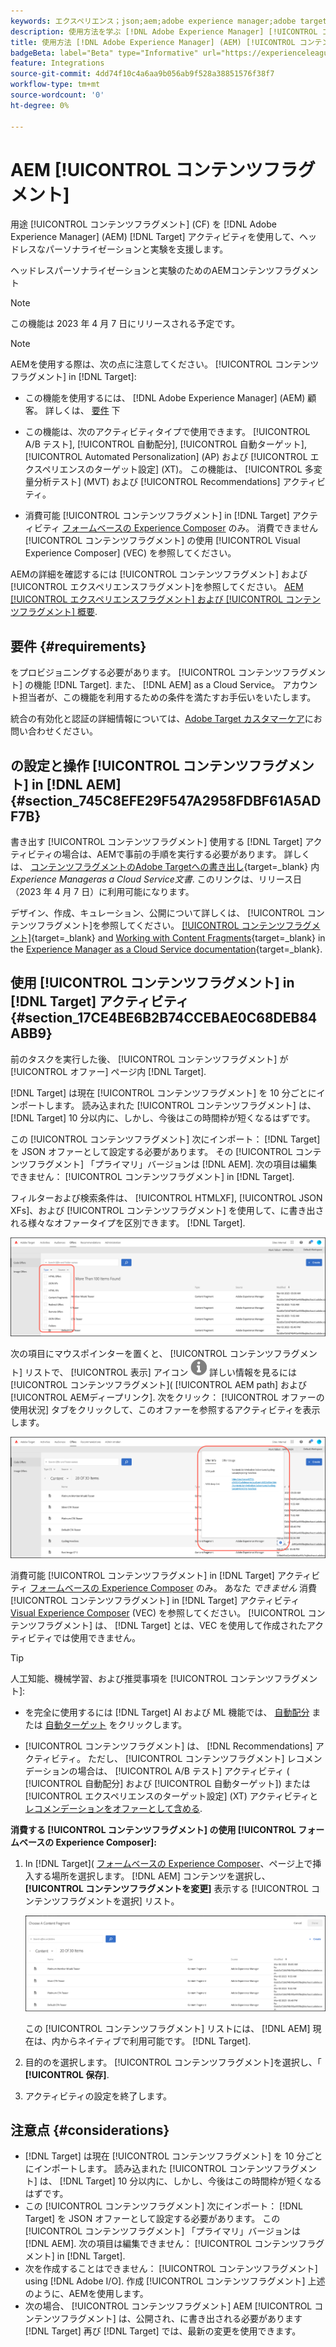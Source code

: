 ```yaml
---
keywords: エクスペリエンス；json;aem;adobe experience manager;adobe target への書き出し；コンテンツフラグメント；フラグメント；CF;cf；ヘッドレス；パーソナライゼーション；実験
description: 使用方法を学ぶ [!DNL Adobe Experience Manager] [!UICONTROL コンテンツフラグメント] in [!DNL Adobe Target] アクティビティ。
title: 使用方法 [!DNL Adobe Experience Manager] (AEM) [!UICONTROL コンテンツフラグメント]?
badgeBeta: label="Beta" type="Informative" url="https://experienceleague.adobe.com/docs/target/using/introduction/intro.html#beta newtab=true" tooltip="What are Target Beta release features?"
feature: Integrations
source-git-commit: 4dd74f10c4a6aa9b056ab9f528a38851576f38f7
workflow-type: tm+mt
source-wordcount: '0'
ht-degree: 0%

---
```


# AEM [!UICONTROL コンテンツフラグメント]

用途 [!UICONTROL コンテンツフラグメント] (CF) を [!DNL Adobe Experience Manager] (AEM) [!DNL Target] アクティビティを使用して、ヘッドレスなパーソナライゼーションと実験を支援します。

ヘッドレスパーソナライゼーションと実験のためのAEMコンテンツフラグメント

>[!NOTE]
>
>この機能は 2023 年 4 月 7 日にリリースされる予定です。

>[!NOTE]
>
>AEMを使用する際は、次の点に注意してください。 [!UICONTROL コンテンツフラグメント] in [!DNL Target]:
> 
>* この機能を使用するには、 [!DNL Adobe Experience Manager] (AEM) 顧客。 詳しくは、 [要件](#section_AE6F0971E1574B3AA324003599B96E5A) 下
>
>* この機能は、次のアクティビティタイプで使用できます。 [!UICONTROL A/B テスト], [!UICONTROL 自動配分], [!UICONTROL 自動ターゲット], [!UICONTROL Automated Personalization] (AP) および [!UICONTROL エクスペリエンスのターゲット設定] (XT)。 この機能は、 [!UICONTROL 多変量分析テスト] (MVT) および [!UICONTROL Recommendations] アクティビティ。
>
>* 消費可能 [!UICONTROL コンテンツフラグメント] in [!DNL Target] アクティビティ [フォームベースの Experience Composer](/help/main/c-experiences/form-experience-composer.md) のみ。 消費できません [!UICONTROL コンテンツフラグメント] の使用 [!UICONTROL Visual Experience Composer] (VEC) を参照してください。


AEMの詳細を確認するには [!UICONTROL コンテンツフラグメント] および [!UICONTROL エクスペリエンスフラグメント]を参照してください。 [AEM [!UICONTROL エクスペリエンスフラグメント] および [!UICONTROL コンテンツフラグメント] 概要](/help/main/c-integrating-target-with-mac/aem/aem-experience-and-content-fragments.md).

## 要件 {#requirements}

をプロビジョニングする必要があります。 [!UICONTROL コンテンツフラグメント] の機能 [!DNL Target]. また、 [!DNL AEM] as a Cloud Service。 アカウント担当者が、この機能を利用するための条件を満たすお手伝いをいたします。

統合の有効化と認証の詳細情報については、[Adobe Target カスタマーケア](/help/main/cmp-resources-and-contact-information.md#reference_ACA3391A00EF467B87930A450050077C)にお問い合わせください。

## の設定と操作 [!UICONTROL コンテンツフラグメント] in [!DNL AEM] {#section_745C8EFE29F547A2958FDBF61A5ADF7B}

書き出す [!UICONTROL コンテンツフラグメント] 使用する [!DNL Target] アクティビティの場合は、AEMで事前の手順を実行する必要があります。 詳しくは、 [コンテンツフラグメントのAdobe Targetへの書き出し](https://experienceleague.adobe.com/docs/experience-manager-cloud-service/content/sites/integrations/content-fragments-target.html){target=_blank} 内 *Experience Manageras a Cloud Service文書*. このリンクは、リリース日（2023 年 4 月 7 日）に利用可能になります。

デザイン、作成、キュレーション、公開について詳しくは、 [!UICONTROL コンテンツフラグメント]を参照してください。 [[!UICONTROL コンテンツフラグメント]](https://experienceleague.adobe.com/docs/experience-manager-cloud-service/content/sites/authoring/fundamentals/content-fragments.html?lang=en){target=_blank} and [Working with Content Fragments](https://experienceleague.adobe.com/docs/experience-manager-cloud-service/content/sites/administering/content-fragments/content-fragments.html){target=_blank} in the [Experience Manager as a Cloud Service documentation](https://experienceleague.adobe.com/docs/experience-manager-cloud-service/content/home.html){target=_blank}.

## 使用 [!UICONTROL コンテンツフラグメント] in [!DNL Target] アクティビティ {#section_17CE4BE6B2B74CCEBAE0C68DEB84ABB9}

前のタスクを実行した後、 [!UICONTROL コンテンツフラグメント] が [!UICONTROL オファー] ページ内 [!DNL Target].

[!DNL Target] は現在 [!UICONTROL コンテンツフラグメント] を 10 分ごとにインポートします。 読み込まれた [!UICONTROL コンテンツフラグメント] は、 [!DNL Target] 10 分以内に、しかし、今後はこの時間枠が短くなるはずです。

この [!UICONTROL コンテンツフラグメント] 次にインポート： [!DNL Target] を JSON オファーとして設定する必要があります。 その [!UICONTROL コンテンツフラグメント] 「プライマリ」バージョンは [!DNL AEM]. 次の項目は編集できません： [!UICONTROL コンテンツフラグメント] in [!DNL Target].

フィルターおよび検索条件は、 [!UICONTROL HTMLXF], [!UICONTROL JSON XFs]、および [!UICONTROL コンテンツフラグメント] を使用して、に書き出される様々なオファータイプを区別できます。 [!DNL Target].

![コンテンツフラグメントタイプでフィルター：Target UI でのHTMLまたは JSON](/help/main/c-integrating-target-with-mac/aem/assets/fragment-types.png)

次の項目にマウスポインターを置くと、 [!UICONTROL コンテンツフラグメント] リストで、 [!UICONTROL 表示] アイコン ![情報アイコン](/help/main/c-integrating-target-with-mac/aem/assets/icon-info.png) 詳しい情報を見るには [!UICONTROL コンテンツフラグメント]( [!UICONTROL AEM path] および [!UICONTROL AEMディープリンク]. 次をクリック： [!UICONTROL オファーの使用状況] タブをクリックして、このオファーを参照するアクティビティを表示します。

![コンテンツフラグメント情報ポップアップ](/help/main/c-integrating-target-with-mac/aem/assets/cf-info-popup.png)

消費可能 [!UICONTROL コンテンツフラグメント] in [!DNL Target] アクティビティ [フォームベースの Experience Composer](/help/main/c-experiences/form-experience-composer.md) のみ。 あなた *できません* 消費 [!UICONTROL コンテンツフラグメント] in [!DNL Target] アクティビティ [Visual Experience Composer](/help/main/c-experiences/c-visual-experience-composer/visual-experience-composer.md) (VEC) を参照してください。 [!UICONTROL コンテンツフラグメント] は、 [!DNL Target] とは、VEC を使用して作成されたアクティビティでは使用できません。

>[!TIP]
>
>人工知能、機械学習、および推奨事項を [!UICONTROL コンテンツフラグメント]:
>
>* を完全に使用するには [!DNL Target] AI および ML 機能では、 [自動配分](/help/main/c-activities/automated-traffic-allocation/automated-traffic-allocation.md#concept_A1407678796B4C569E94CBA8A9F7F5D4) または [自動ターゲット](/help/main/c-activities/auto-target/auto-target-to-optimize.md) をクリックします。
>
>* [!UICONTROL コンテンツフラグメント] は、 [!DNL Recommendations] アクティビティ。 ただし、 [!UICONTROL コンテンツフラグメント] レコメンデーションの場合は、 [!UICONTROL A/B テスト] アクティビティ ( [!UICONTROL 自動配分] および [!UICONTROL 自動ターゲット]) または [!UICONTROL エクスペリエンスのターゲット設定] (XT) アクティビティと [レコメンデーションをオファーとして含める](/help/main/c-recommendations/recommendations-as-an-offer.md).


**消費する [!UICONTROL コンテンツフラグメント] の使用 [!UICONTROL フォームベースの Experience Composer]:**

1. In [!DNL Target]( [フォームベースの Experience Composer](/help/main/c-experiences/form-experience-composer.md#task_FAC842A6535045B68B4C1AD3E657E56E)、ページ上で挿入する場所を選択します。 [!DNL AEM] コンテンツを選択し、 **[!UICONTROL コンテンツフラグメントを変更]** 表示する [!UICONTROL コンテンツフラグメントを選択] リスト。

   ![content_fragment_list 画像](/help/main/c-integrating-target-with-mac/aem/assets/choose-content-fragment.png)

   この [!UICONTROL コンテンツフラグメント] リストには、 [!DNL AEM] 現在は、内からネイティブで利用可能です。 [!DNL Target].

1. 目的のを選択します。 [!UICONTROL コンテンツフラグメント]を選択し、「 **[!UICONTROL 保存]**.
1. アクティビティの設定を終了します。

## 注意点 {#considerations}

* [!DNL Target] は現在 [!UICONTROL コンテンツフラグメント] を 10 分ごとにインポートします。 読み込まれた [!UICONTROL コンテンツフラグメント] は、 [!DNL Target] 10 分以内に、しかし、今後はこの時間枠が短くなるはずです。
* この [!UICONTROL コンテンツフラグメント] 次にインポート： [!DNL Target] を JSON オファーとして設定する必要があります。 この [!UICONTROL コンテンツフラグメント] 「プライマリ」バージョンは [!DNL AEM]. 次の項目は編集できません： [!UICONTROL コンテンツフラグメント] in [!DNL Target].
* 次を作成することはできません： [!UICONTROL コンテンツフラグメント] using [!DNL Adobe I/O]. 作成 [!UICONTROL コンテンツフラグメント] 上述のように、AEMを使用します。
* 次の場合、 [!UICONTROL コンテンツフラグメント] AEM [!UICONTROL コンテンツフラグメント] は、公開され、に書き出される必要があります [!DNL Target] 再び [!DNL Target] では、最新の変更を使用できます。